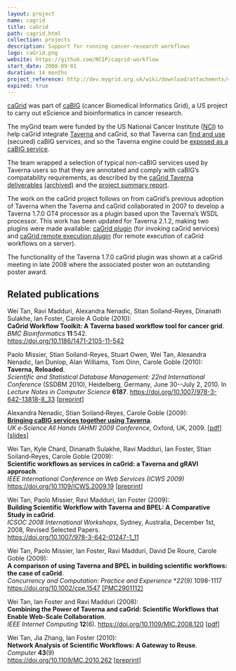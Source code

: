 ```yaml
---
layout: project
name: cagrid
title: caGrid
path: cagrid.html
collection: projects
description: Support for running cancer-research workflows
logo: caGrid.png
website: https://github.com/NCIP/cagrid-workflow
start_date: 2008-09-01
duration: 14 months
project_reference: http://dev.mygrid.org.uk/wiki/download/attachments/426053/Manchester+Amended+7_29_08.doc?version=1
expired: true
---
```


[caGrid](https://github.com/NCIP/cagrid) was part of [caBIG](https://en.wikipedia.org/wiki/CaBIG) (cancer Biomedical Informatics Grid), a US project to carry out eScience and bioinformatics in cancer research.

The myGrid team were funded by the US National Cancer Institute ([NCI](http://www.cancer.gov/)) to help caGrid integrate [Taverna](http://www.taverna.org.uk/) and caGrid, so that Taverna can [find and use](https://github.com/NCIP/cagrid-workflow) (secured) caBIG services, and so the Taverna engine could be [exposed as a caBIG service](https://github.com/NCIP/taverna-grid).

The team wrapped a selection of typical non-caBIG services used by Taverna users so that they are annotated and comply with caBIG’s compatability requirements, as described by the [caGrid Taverna deliverables](http://dev.mygrid.org.uk/wiki/display/caGrid/Deliverables) [(archived)](https://wiki.nci.nih.gov/display/GFORGEARCHIVES/Docs+Archive+Page+-+taverna-cagrid) and the [project summary report](https://ncisvn.nci.nih.gov/svn/docs/trunk/taverna-cagrid/Deliverables/Task1.4-ProjectSummaryReport.pdf).

The work on the caGrid project follows on from caGrid’s previous adoption of Taverna when the Taverna and caGrid collaborated in 2007 to develop a Taverna 1.7.0 GT4 processor as a plugin based upon the Taverna’s WSDL processor. This work has been updated for Taverna 2.1.2, making two plugins were made available: [caGrid plugin](http://www.taverna.org.uk/documentation/taverna-2-x/taverna-2-x-plugins/#cagrid_plugin) (for invoking caGrid services) and [caGrid remote execution plugin](http://www.taverna.org.uk/documentation/taverna-2-x/taverna-2-x-plugins/#cagrid_remote_execution_plugin) (for remote execution of caGrid workflows on a server).

The functionality of the Taverna 1.7.0 caGrid plugin was shown at a caGrid meeting in late 2008 where the associated poster won an outstanding poster award.

## Related publications


Wei Tan, Ravi Madduri, Alexandra Nenadic, Stian Soiland-Reyes, Dinanath Sulakhe, Ian Foster, Carole A Goble (2010):  
**CaGrid Workflow Toolkit: A Taverna based workflow tool for cancer grid**.  
_BMC Bioinformatics_ **11**:542.  
<https://doi.org/10.1186/1471-2105-11-542>

Paolo Missier, Stian Soiland-Reyes, Stuart Owen, Wei Tan, Alexandra Nenadic, Ian Dunlop, Alan Williams, Tom Oinn, Carole Goble (2010):  
**Taverna, Reloaded**.  
_Scientific and Statistical Database Management: 22nd International Conference_ (SSDBM 2010), Heidelberg, Germany, June 30--July 2, 2010. 
In _Lecture Notes in Computer Science_ **6187**.
<https://doi.org/10.1007/978-3-642-13818-8_33>
[[preprint](https://www.research.manchester.ac.uk/portal/files/61957309/paper_125.pdf)]

Alexandra Nenadic, Stian Soiland‐Reyes, Carole Goble (2009):  
[**Bringing caBIG services together using Taverna**](https://www.research.manchester.ac.uk/portal/en/publications/bringing-cabig-services-together-using-taverna(db95e519-11ab-4d92-bf35-eeb447afe166).html).  
_UK e‐Science All Hands (AHM) 2009 Conference_, Oxford, UK, 2009.
[[pdf](https://www.research.manchester.ac.uk/portal/files/28600665/POST-PEER-REVIEW-PUBLISHERS.PDF)]
[[slides](https://www.slideshare.net/soilandreyes/bringing-cabig-services-together-using-taverna)]

Wei Tan, Kyle Chard, Dinanath Sulakhe, Ravi Madduri, Ian Foster, Stian Soiland‐Reyes, Carole Goble (2009):  
**Scientific workflows as services in caGrid: a Taverna and gRAVI approach**.  
_IEEE International Conference on Web Services (ICWS 2009)_  
<https://doi.org/10.1109/ICWS.2009.19>
[[preprint](https://www.research.manchester.ac.uk/portal/files/58596272/icws2009_tan_cagrid_taverna_gravi_submitted_preprint.pdf)]

Wei Tan, Paolo Missier, Ravi Madduri, Ian Foster (2009):  
**Building Scientific Workflow with Taverna and BPEL: A Comparative Study in caGrid**.  
_ICSOC 2008 International Workshops_, Sydney, Australia, December 1st, 2008, Revised Selected Papers.  
<https://doi.org/10.1007/978-3-642-01247-1_11>

Wei Tan, Paolo Missier, Ian Foster, Ravi Madduri, David De Roure, Carole Goble (2009):  
**A comparison of using Taverna and BPEL in building scientific workflows: the case of caGrid**.  
_Concurrency and Computation: Practice and Experience_ **22*(9) 1098-1117  
<https://doi.org/10.1002/cpe.1547>
[[PMC2901112]](https://identifiers.org/pmc/PMC2901112)

Wei Tan, Ian Foster and Ravi Madduri (2008):  
**Combining the Power of Taverna and caGrid: Scientific Workflows that Enable Web-Scale Collaboration**.  
_IEEE Internet Computing_ **12**(6).
<https://doi.org/10.1109/MIC.2008.120>
[[pdf](http://web.archive.org/web/20130930182204/http://web.ci.uchicago.edu/~wtan/caGrid__InternetComputing_08.pdf)]

Wei Tan, Jia Zhang, Ian Foster (2010):  
**Network Analysis of Scientific Workflows: A Gateway to Reuse**.  
_Computer_ **43**(9)  
<https://doi.org/10.1109/MC.2010.262>
[[preprint]](https://doi.org/10.1184/R1/6710147.v1)

